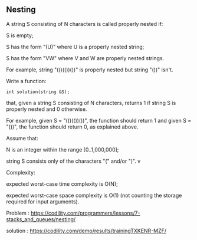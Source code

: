 Nesting
-------------
A string S consisting of N characters is called properly nested if:

S is empty; </p>
S has the form "(U)" where U is a properly nested string; </p>
S has the form "VW" where V and W are properly nested strings. </p>
For example, string "(()(())())" is properly nested but string "())" isn't.

Write a function:

    int solution(string &S);

that, given a string S consisting of N characters, returns 1 if string S is properly nested and 0 otherwise.

For example, given S = "(()(())())", the function should return 1 and given S = "())", the function should return 0, as explained above.

Assume that:

N is an integer within the range [0..1,000,000]; </p>
string S consists only of the characters "(" and/or ")". v</p>
Complexity:

expected worst-case time complexity is O(N);</p>
expected worst-case space complexity is O(1) (not counting the storage required for input arguments).


Problem : https://codility.com/programmers/lessons/7-stacks_and_queues/nesting/ </p>
solution : https://codility.com/demo/results/trainingTXKENR-MZF/ </p>
